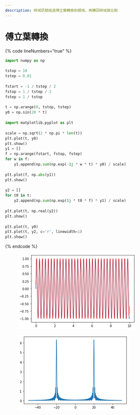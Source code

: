 ```yaml
---
description: 時域訊號經過傅立葉轉換到頻域，再轉回時域做比較
---
```


# 傅立葉轉換

{% code lineNumbers="true" %}
```python
import numpy as np

tstop = 10
tstep = 0.01

fstart = -1 / tstep / 2
fstop = 1 / tstep / 2
fstep = 1 / tstop

t = np.arange(0, tstop, tstep)
y0 = np.sin(20 * t)

import matplotlib.pyplot as plt

scale = np.sqrt(2 * np.pi * len(t))
plt.plot(t, y0)
plt.show()
y1 = []
f = np.arange(fstart, fstop, fstep)
for w in f:
    y1.append(np.sum(np.exp(-1j * w * t) * y0) / scale)

plt.plot(f, np.abs(y1))
plt.show()

y2 = []
for t0 in t:
    y2.append(np.sum(np.exp(1j * t0 * f) * y1) / scale)

plt.plot(t, np.real(y2))
plt.show()

plt.plot(t, y0)
plt.plot(t, y2, c='r', linewidth=1)
plt.show()
```
{% endcode %}

<figure><img src="../.gitbook/assets/image (11).png" alt=""><figcaption></figcaption></figure>

<figure><img src="../.gitbook/assets/image (42).png" alt=""><figcaption></figcaption></figure>

